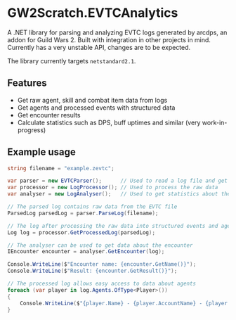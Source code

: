 # GW2Scratch.EVTCAnalytics

A .NET library for parsing and analyzing EVTC logs generated by arcdps, an addon for Guild Wars 2.
Built with integration in other projects in mind. Currently has a very unstable API, changes are to be expected.

The library currently targets `netstandard2.1`.

## Features

- Get raw agent, skill and combat item data from logs
- Get agents and processed events with structured data
- Get encounter results
- Calculate statistics such as DPS, buff uptimes and similar (very work-in-progress)

## Example usage

```cs
string filename = "example.zevtc";

var parser = new EVTCParser();      // Used to read a log file and get raw data out of it
var processor = new LogProcessor(); // Used to process the raw data
var analyser = new LogAnalyser();   // Used to get statistics about the encounter

// The parsed log contains raw data from the EVTC file
ParsedLog parsedLog = parser.ParseLog(filename);

// The log after processing the raw data into structured events and agents
Log log = processor.GetProcessedLog(parsedLog);

// The analyser can be used to get data about the encounter
IEncounter encounter = analyser.GetEncounter(log);

Console.WriteLine($"Encounter name: {encounter.GetName()}");
Console.WriteLine($"Result: {encounter.GetResult()}");

// The processed log allows easy access to data about agents
foreach (var player in log.Agents.OfType<Player>())
{
    Console.WriteLine($"{player.Name} - {player.AccountName} - {player.Profession} - {player.EliteSpecialization}");
}
```
